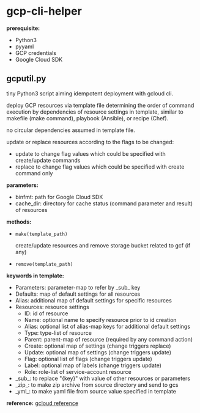 # gcp-cli-helper

**prerequisite:**
- Python3
- pyyaml
- GCP credentials
- Google Cloud SDK

## gcputil.py
tiny Python3 script aiming idempotent deployment with gcloud cli.

deploy GCP resources via template file
determining the order of command execution by dependencies of resource settings in template,
similar to makefile (make command), playbook (Ansible), or recipe (Chef).

no circular dependencies assumed in template file.

update or replace resources according to the flags to be changed:
- update to change flag values which could be specified with create/update commands
- replace to change flag values which could be specified with create command only

**parameters:**
- binfmt: path for Google Cloud SDK
- cache_dir: directory for cache status (command parameter and result) of resources

**methods:**
- `make(template_path)`

  create/update resources and remove storage bucket related to gcf (if any)
- `remove(template_path)`

**keywords in template:**
- Parameters: parameter-map to refer by \_sub_ key
- Defaults: map of default settings for all resources
- Alias: additional map of default settings for specific resources
- Resources: resource settings
  - ID: id of resource
  - Name: optional name to specify resource prior to id creation
  - Alias: optional list of alias-map keys for additional default settings
  - Type: type-list of resource
  - Parent: parent-map of resource (required by any command action)
  - Create: optional map of settings (change triggers replace)
  - Update: optional map of settings (change triggers update)
  - Flag: optional list of flags (change triggers update)
  - Label: optional map of labels (change triggers update)
  - Role: role-list of service-account resource
- \_sub_: to replace "{key}" with value of other resources or parameters
- \_zip_: to make zip archive from source directory and send to gcs
- \_yml_: to make yaml file from source value specified in template

**reference:**
  [gcloud reference](https://cloud.google.com/sdk/gcloud/reference)

